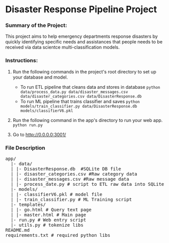 # Disaster Response Pipeline Project

### Summary of the Project:

This project aims to help emergency departments response disasters by quickly identifying specific needs and assistances that people needs to be received via data scientce multi-classification models. 

### Instructions:
1. Run the following commands in the project's root directory to set up your database and model.

    - To run ETL pipeline that cleans data and stores in database
        `python data/process_data.py data/disaster_messages.csv data/disaster_categories.csv data/DisasterResponse.db`
    - To run ML pipeline that trains classifier and saves
        `python models/train_classifier.py data/DisasterResponse.db models/classifierV6.pkl`

2. Run the following command in the app's directory to run your web app.
    `python run.py`

3. Go to http://0.0.0.0:3001/

### File Description

<pre>
app/
  |- data/
  | |- DisasterResponse.db  #SQLite DB file
  | |- disaster_categories.csv #Raw category data
  | |- disaster_messages.csv #Raw message data
  | |- process_date.py # script to ETL raw data into SQLite DB
  |- models/
  | |- classifierV6.pkl # model file
  | |- train_classifier.py # ML Training script
  |- templates/
  | |- go.html # Query text page 
  | |- master.html # Main page
  |- run.py # Web entry script
  |- utils.py # tokenize libs
README.md
requirements.txt # required python libs
</pre>
